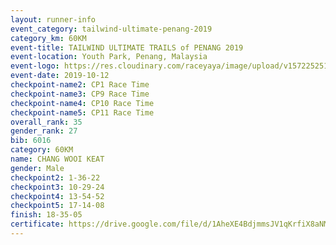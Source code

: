 ```yaml
---
layout: runner-info 
event_category: tailwind-ultimate-penang-2019 
category_km: 60KM 
event-title: TAILWIND ULTIMATE TRAILS of PENANG 2019 
event-location: Youth Park, Penang, Malaysia 
event-logo: https://res.cloudinary.com/raceyaya/image/upload/v1572252513/logo/utop-2019_h9tzys.jpg 
event-date: 2019-10-12 
checkpoint-name2: CP1 Race Time 
checkpoint-name3: CP9 Race Time 
checkpoint-name4: CP10 Race Time 
checkpoint-name5: CP11 Race Time 
overall_rank: 35
gender_rank: 27
bib: 6016
category: 60KM
name: CHANG WOOI KEAT
gender: Male
checkpoint2: 1-36-22
checkpoint3: 10-29-24
checkpoint4: 13-54-52
checkpoint5: 17-14-08
finish: 18-35-05
certificate: https://drive.google.com/file/d/1AheXE4BdjmmsJV1qKrfiX8aNMtDy0QJb/view?usp=sharing
---
```


